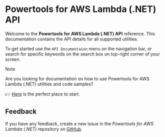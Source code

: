 # Powertools for AWS Lambda (.NET) API

Welcome to the **Powertools for AWS Lambda (.NET) API** reference. This documentation contains the API details for all supported utilities.

To get started use the `API Documentaion` menu on the navigation bar, or search for specific keywords on the search box on top-right corner of your screen.

> [!NOTE]
> Are you looking for documentation on how to use Powertools for AWS Lambda (.NET) utilities and code samples?
>  
> 👉 [Here](https://awslabs.github.io/aws-lambda-powertools-dotnet/) is the perfect place to start.

## Feedback

If you have any feedback, create a new issue in the *Powertools for AWS Lambda (.NET)* repository on [GitHub](https://github.com/aws-powertools/lambda-dotnet/issues).
